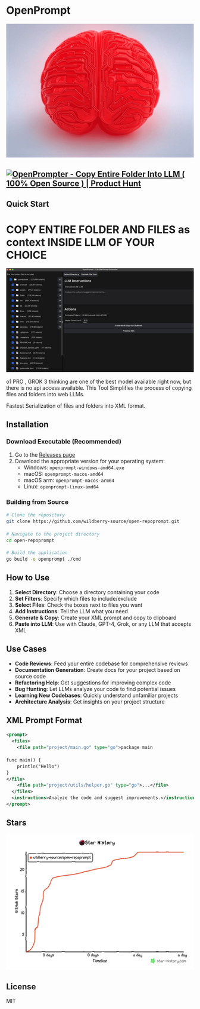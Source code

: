 # OpenPrompt

![OpenPrompt Interface](openprompt.png)

<a href="https://www.producthunt.com/posts/openprompter?embed=true&utm_source=badge-featured&utm_medium=badge&utm_souce=badge-openprompter" target="_blank"><img src="https://api.producthunt.com/widgets/embed-image/v1/featured.svg?post_id=943428&theme=light&t=1742368401304" alt="OpenPrompter - Copy&#0032;Entire&#0032;Folder&#0032;Into&#0032;LLM&#0032;&#0040;&#0032;100&#0037;&#0032;Open&#0032;Source&#0032;&#0041; | Product Hunt" style="width: 250px; height: 54px;" width="250" height="54" /></a>
---
## Quick Start

# COPY ENTIRE FOLDER AND FILES as context INSIDE LLM OF YOUR CHOICE

![OpenPrompt Interface](home.png)

o1 PRO , GROK 3 thinking are one of the best model available right now, but there is no api access available.
This Tool Simplifies the process of copying files and folders into web LLMs.

Fastest Serialization of files and folders into XML format.

## Installation

### Download Executable (Recommended)

1. Go to the [Releases page](https://github.com/wildberry-source/open-repoprompt/releases)
2. Download the appropriate version for your operating system:
   - Windows: `openprompt-windows-amd64.exe`
   - macOS: `openprompt-macos-amd64`
   - macOS arm: `openprompt-macos-arm64`
   - Linux: `openprompt-linux-amd64`


### Building from Source

```bash
# Clone the repository
git clone https://github.com/wildberry-source/open-repoprompt.git

# Navigate to the project directory
cd open-repoprompt

# Build the application
go build -o openprompt ./cmd
```

## How to Use

1. **Select Directory**: Choose a directory containing your code
2. **Set Filters**: Specify which files to include/exclude
3. **Select Files**: Check the boxes next to files you want
4. **Add Instructions**: Tell the LLM what you need
5. **Generate & Copy**: Create your XML prompt and copy to clipboard
6. **Paste into LLM**: Use with Claude, GPT-4, Grok, or any LLM that accepts XML

## Use Cases

- **Code Reviews**: Feed your entire codebase for comprehensive reviews
- **Documentation Generation**: Create docs for your project based on source code
- **Refactoring Help**: Get suggestions for improving complex code
- **Bug Hunting**: Let LLMs analyze your code to find potential issues
- **Learning New Codebases**: Quickly understand unfamiliar projects
- **Architecture Analysis**: Get insights on your project structure

## XML Prompt Format

```xml
<prompt>
  <files>
    <file path="project/main.go" type="go">package main

func main() {
    println("Hello")
}
</file>
    <file path="project/utils/helper.go" type="go">...</file>
  </files>
  <instructions>Analyze the code and suggest improvements.</instructions>
</prompt>
```

## Stars


![Popularity](star-history.png)


## License

MIT
